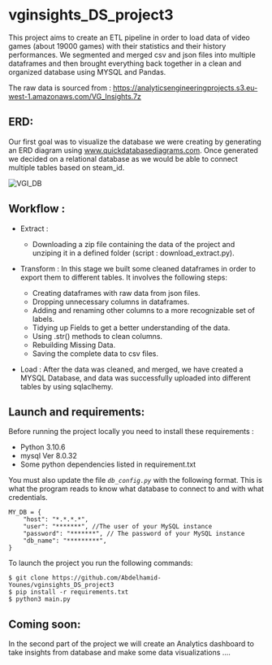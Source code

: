 # vginsights_DS_project3
This project aims to create an ETL pipeline in order to load data of video games (about 19000 games) with their statistics and their history performances.
We segmented and merged csv and json files into multiple dataframes and then brought everything back together in a clean and organized database using MYSQL and Pandas.

The raw data is sourced from : https://analyticsengineeringprojects.s3.eu-west-1.amazonaws.com/VG_Insights.7z

## ERD:
Our first goal was to visualize the database we were creating by generating an ERD diagram using www.quickdatabasediagrams.com. Once generated we decided on a relational database as we would be able to connect multiple tables based on steam_id.

![VGI_DB](https://user-images.githubusercontent.com/114106183/220757184-e5f107df-410d-4e8a-8243-c901a0f99217.png)

## Workflow :

- Extract :
   - Downloading a zip file containing the data of the project and unziping it in a defined folder (script : download_extract.py).
  
- Transform : In this stage we built some cleaned dataframes in order to export them to different tables. It involves the following steps: 
  - Creating dataframes with raw data from json files.
  - Dropping unnecessary columns in dataframes.
  - Adding and renaming other columns to a more recognizable set of labels.
  - Tidying up Fields to get a better understanding of the data.
  - Using .str() methods to clean columns.
  - Rebuilding Missing Data.
  - Saving the complete data to csv files.

- Load : After the data was cleaned, and merged, we have created a MYSQL Database, and  data was successfully uploaded into different tables by using sqlaclhemy.

## Launch and requirements:
Before running the project locally you need to install these requirements :
-  Python 3.10.6
-  mysql  Ver 8.0.32
-  Some python dependencies listed in requirement.txt

You must also update the file *`db_config.py`* with the following format. This is what the program reads to know what database to connect to and with what credentials.
```
MY_DB = {
    "host": "*.*.*.*",
    "user": "*******", //The user of your MySQL instance
    "password": "*******", // The password of your MySQL instance
    "db_name": "*********",
}
```
To launch the project you run the following commands:
```
$ git clone https://github.com/Abdelhamid-Younes/vginsights_DS_project3
$ pip install -r requirements.txt
$ python3 main.py
```

## Coming soon:
In the second part of the project we will create an Analytics dashboard to take insights from database and make some data visualizations ....
